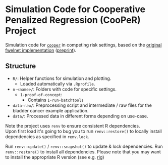 # Simulation Code for Cooperative Penalized Regression (CooPeR) Project

Simulation code for [`cooper`](https://github.com/jemus42/cooper) in competing
risk settings, based on the [original fwelnet implementation](https://github.com/kjytay/fwelnet/)
([preprint](https://arxiv.org/pdf/2006.01395.pdf)).

## Structure

- `R/`: Helper functions for simulation and plotting. 
   - Loaded automatically via `.Rprofile`.
- `n-<name>/`: Folders with code for specific settings.
   - `1-proof-of-concept`:
      - Contains `1-run-batchtools`
- `data-raw/`: Preprocessing script and intermediate / raw files for the bladder cancer example application.
- `data/`: Processed data in different forms depending on use-case.

Note the project uses `renv` to ensure consistent R dependencies.  
Upon first load it's going to bug you to run `renv::restore()` to locally 
install dependencies as specified in `renv.lock`.

Run `renv::update()` / `renv::snapshot()` to update & lock dependencies.
Run `renv::restore()` to install all dependencies.
Please note that you may want to install the appropriate R version (see e.g. [rig](https://github.com/r-lib/rig))
